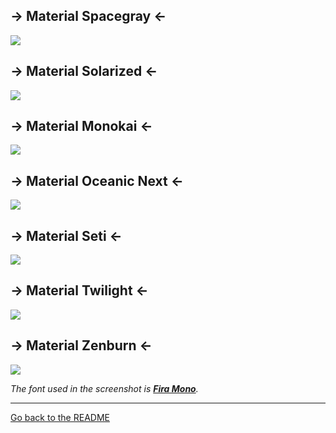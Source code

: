 ## -> Material Spacegray <-

![](https://raw.githubusercontent.com/saadq/Materialize/master/screenshots/Material%20Spacegray.png)

## -> Material Solarized <-

![](https://raw.githubusercontent.com/saadq/Materialize/master/screenshots/Material%20Solarized.png)

## -> Material Monokai <-

![](https://raw.githubusercontent.com/saadq/Materialize/master/screenshots/Material%20Monokai.png)

## -> Material Oceanic Next <-

![](https://raw.githubusercontent.com/saadq/Materialize/master/screenshots/Material%20Oceanic%20Next.png)

## -> Material Seti <-

![](https://raw.githubusercontent.com/saadq/Materialize/master/screenshots/Material%20Seti.png)

## -> Material Twilight <-

![](https://raw.githubusercontent.com/saadq/Materialize/master/screenshots/Material%20Twilight.png)

## -> Material Zenburn <-

![](https://raw.githubusercontent.com/saadq/Materialize/master/screenshots/Material%20Zenburn.png)

*The font used in the screenshot is [__Fira Mono__](https://mozilla.github.io/Fira/).*

---

[Go back to the README](/)